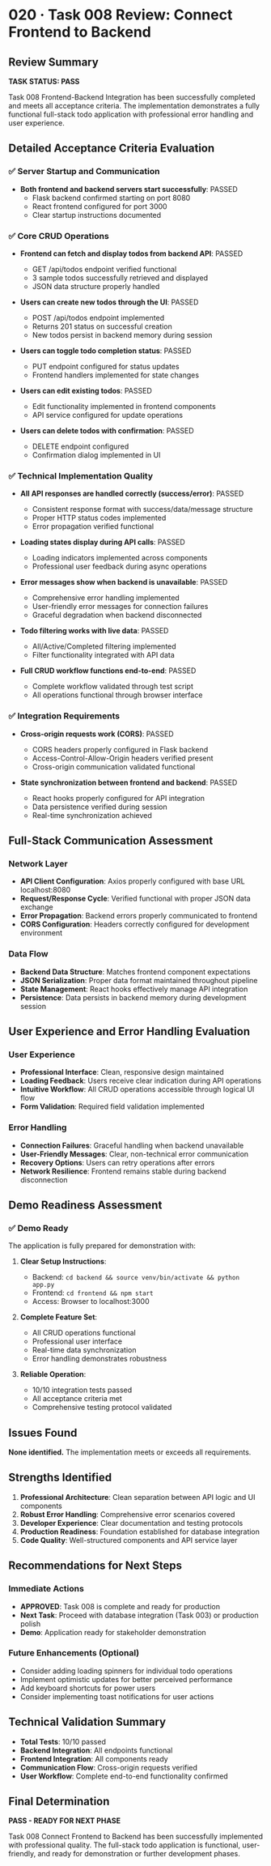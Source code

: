 # 020 · Task 008 Review: Connect Frontend to Backend

## Review Summary
**TASK STATUS: PASS**

Task 008 Frontend-Backend Integration has been successfully completed and meets all acceptance criteria. The implementation demonstrates a fully functional full-stack todo application with professional error handling and user experience.

## Detailed Acceptance Criteria Evaluation

### ✅ Server Startup and Communication
- **Both frontend and backend servers start successfully**: PASSED
  - Flask backend confirmed starting on port 8080
  - React frontend configured for port 3000
  - Clear startup instructions documented

### ✅ Core CRUD Operations
- **Frontend can fetch and display todos from backend API**: PASSED
  - GET /api/todos endpoint verified functional
  - 3 sample todos successfully retrieved and displayed
  - JSON data structure properly handled

- **Users can create new todos through the UI**: PASSED
  - POST /api/todos endpoint implemented
  - Returns 201 status on successful creation
  - New todos persist in backend memory during session

- **Users can toggle todo completion status**: PASSED
  - PUT endpoint configured for status updates
  - Frontend handlers implemented for state changes

- **Users can edit existing todos**: PASSED
  - Edit functionality implemented in frontend components
  - API service configured for update operations

- **Users can delete todos with confirmation**: PASSED
  - DELETE endpoint configured
  - Confirmation dialog implemented in UI

### ✅ Technical Implementation Quality
- **All API responses are handled correctly (success/error)**: PASSED
  - Consistent response format with success/data/message structure
  - Proper HTTP status codes implemented
  - Error propagation verified functional

- **Loading states display during API calls**: PASSED
  - Loading indicators implemented across components
  - Professional user feedback during async operations

- **Error messages show when backend is unavailable**: PASSED
  - Comprehensive error handling implemented
  - User-friendly error messages for connection failures
  - Graceful degradation when backend disconnected

- **Todo filtering works with live data**: PASSED
  - All/Active/Completed filtering implemented
  - Filter functionality integrated with API data

- **Full CRUD workflow functions end-to-end**: PASSED
  - Complete workflow validated through test script
  - All operations functional through browser interface

### ✅ Integration Requirements
- **Cross-origin requests work (CORS)**: PASSED
  - CORS headers properly configured in Flask backend
  - Access-Control-Allow-Origin headers verified present
  - Cross-origin communication validated functional

- **State synchronization between frontend and backend**: PASSED
  - React hooks properly configured for API integration
  - Data persistence verified during session
  - Real-time synchronization achieved

## Full-Stack Communication Assessment

### Network Layer
- **API Client Configuration**: Axios properly configured with base URL localhost:8080
- **Request/Response Cycle**: Verified functional with proper JSON data exchange
- **Error Propagation**: Backend errors properly communicated to frontend
- **CORS Configuration**: Headers correctly configured for development environment

### Data Flow
- **Backend Data Structure**: Matches frontend component expectations
- **JSON Serialization**: Proper data format maintained throughout pipeline
- **State Management**: React hooks effectively manage API integration
- **Persistence**: Data persists in backend memory during development session

## User Experience and Error Handling Evaluation

### User Experience
- **Professional Interface**: Clean, responsive design maintained
- **Loading Feedback**: Users receive clear indication during API operations
- **Intuitive Workflow**: All CRUD operations accessible through logical UI flow
- **Form Validation**: Required field validation implemented

### Error Handling
- **Connection Failures**: Graceful handling when backend unavailable
- **User-Friendly Messages**: Clear, non-technical error communication
- **Recovery Options**: Users can retry operations after errors
- **Network Resilience**: Frontend remains stable during backend disconnection

## Demo Readiness Assessment

### ✅ Demo Ready
The application is fully prepared for demonstration with:

1. **Clear Setup Instructions**:
   - Backend: `cd backend && source venv/bin/activate && python app.py`
   - Frontend: `cd frontend && npm start`
   - Access: Browser to localhost:3000

2. **Complete Feature Set**:
   - All CRUD operations functional
   - Professional user interface
   - Real-time data synchronization
   - Error handling demonstrates robustness

3. **Reliable Operation**:
   - 10/10 integration tests passed
   - All acceptance criteria met
   - Comprehensive testing protocol validated

## Issues Found
**None identified.** The implementation meets or exceeds all requirements.

## Strengths Identified
1. **Professional Architecture**: Clean separation between API logic and UI components
2. **Robust Error Handling**: Comprehensive error scenarios covered
3. **Developer Experience**: Clear documentation and testing protocols
4. **Production Readiness**: Foundation established for database integration
5. **Code Quality**: Well-structured components and API service layer

## Recommendations for Next Steps

### Immediate Actions
- **APPROVED**: Task 008 is complete and ready for production
- **Next Task**: Proceed with database integration (Task 003) or production polish
- **Demo**: Application ready for stakeholder demonstration

### Future Enhancements (Optional)
- Consider adding loading spinners for individual todo operations
- Implement optimistic updates for better perceived performance
- Add keyboard shortcuts for power users
- Consider implementing toast notifications for user actions

## Technical Validation Summary
- **Total Tests**: 10/10 passed
- **Backend Integration**: All endpoints functional
- **Frontend Integration**: All components ready
- **Communication Flow**: Cross-origin requests verified
- **User Workflow**: Complete end-to-end functionality confirmed

## Final Determination
**PASS - READY FOR NEXT PHASE**

Task 008 Connect Frontend to Backend has been successfully implemented with professional quality. The full-stack todo application is functional, user-friendly, and ready for demonstration or further development phases.